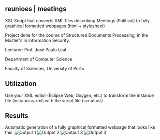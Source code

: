 ## reunioes | meetings

XSL Script that converts XML files describing Meetings (Political) to fully graphical formatted webpages (html + stylesheet)

Project done for the course of Structured Documents Processing, in the Master's in Information Security.

Lecturer: Prof. José Paulo Leal

Department of Computer Science

Faculty of Sciences, University of Porto

## Utilization
Use your XML editor (Eclipse Web, Oxygen, etc.) to transform the instance file (instancias.xml) with the script file (script.xsl)

## Results

Automatic generation of a fully graphical formatted webpage that looks like this:
![Output 1](https://i.imgur.com/ycllJl4.png)
![Output 2](https://i.imgur.com/nQ0NA2C.png)
![Output 3](https://i.imgur.com/TiE6j3a.png)
![Output 3](https://i.imgur.com/z4NPYrj.png)
